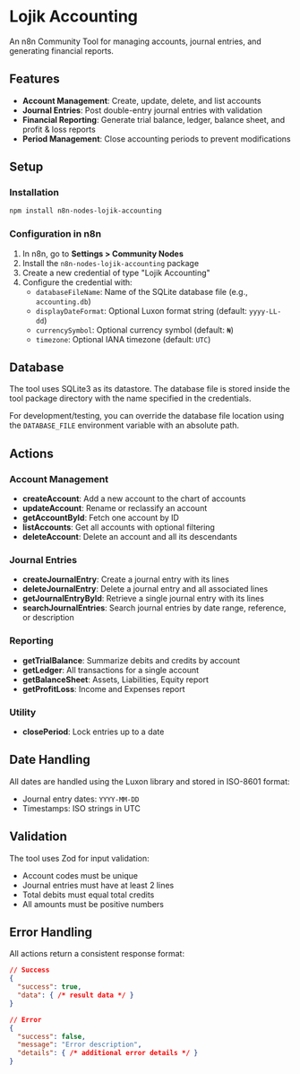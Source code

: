 # Lojik Accounting

An n8n Community Tool for managing accounts, journal entries, and generating financial reports.

## Features

- **Account Management**: Create, update, delete, and list accounts
- **Journal Entries**: Post double-entry journal entries with validation
- **Financial Reporting**: Generate trial balance, ledger, balance sheet, and profit & loss reports
- **Period Management**: Close accounting periods to prevent modifications

## Setup

### Installation

```bash
npm install n8n-nodes-lojik-accounting
```

### Configuration in n8n

1. In n8n, go to **Settings > Community Nodes**
2. Install the `n8n-nodes-lojik-accounting` package
3. Create a new credential of type "Lojik Accounting"
4. Configure the credential with:
   - `databaseFileName`: Name of the SQLite database file (e.g., `accounting.db`)
   - `displayDateFormat`: Optional Luxon format string (default: `yyyy-LL-dd`)
   - `currencySymbol`: Optional currency symbol (default: `₦`)
   - `timezone`: Optional IANA timezone (default: `UTC`)

## Database

The tool uses SQLite3 as its datastore. The database file is stored inside the tool package directory with the name specified in the credentials.

For development/testing, you can override the database file location using the `DATABASE_FILE` environment variable with an absolute path.

## Actions

### Account Management

- **createAccount**: Add a new account to the chart of accounts
- **updateAccount**: Rename or reclassify an account
- **getAccountById**: Fetch one account by ID
- **listAccounts**: Get all accounts with optional filtering
- **deleteAccount**: Delete an account and all its descendants

### Journal Entries

- **createJournalEntry**: Create a journal entry with its lines
- **deleteJournalEntry**: Delete a journal entry and all associated lines
- **getJournalEntryById**: Retrieve a single journal entry with its lines
- **searchJournalEntries**: Search journal entries by date range, reference, or description

### Reporting

- **getTrialBalance**: Summarize debits and credits by account
- **getLedger**: All transactions for a single account
- **getBalanceSheet**: Assets, Liabilities, Equity report
- **getProfitLoss**: Income and Expenses report

### Utility

- **closePeriod**: Lock entries up to a date

## Date Handling

All dates are handled using the Luxon library and stored in ISO-8601 format:
- Journal entry dates: `YYYY-MM-DD`
- Timestamps: ISO strings in UTC

## Validation

The tool uses Zod for input validation:
- Account codes must be unique
- Journal entries must have at least 2 lines
- Total debits must equal total credits
- All amounts must be positive numbers

## Error Handling

All actions return a consistent response format:

```json
// Success
{
  "success": true,
  "data": { /* result data */ }
}

// Error
{
  "success": false,
  "message": "Error description",
  "details": { /* additional error details */ }
}
```